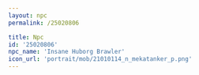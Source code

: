 ```yaml
---
layout: npc
permalink: /25020806

title: Npc
id: '25020806'
npc_name: 'Insane Huborg Brawler'
icon_url: 'portrait/mob/21010114_n_mekatanker_p.png'
---
```

